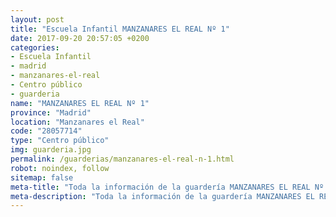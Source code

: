 ```yaml
---
layout: post
title: "Escuela Infantil MANZANARES EL REAL Nº 1"
date: 2017-09-20 20:57:05 +0200
categories:
- Escuela Infantil
- madrid
- manzanares-el-real
- Centro público
- guarderia
name: "MANZANARES EL REAL Nº 1"
province: "Madrid"
location: "Manzanares el Real"
code: "28057714"
type: "Centro público"
img: guarderia.jpg
permalink: /guarderias/manzanares-el-real-n-1.html
robot: noindex, follow
sitemap: false
meta-title: "Toda la información de la guardería MANZANARES EL REAL Nº 1"
meta-description: "Toda la información de la guardería MANZANARES EL REAL Nº 1"
---
```

